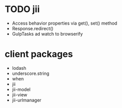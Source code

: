 
# TODO jii
- Access behavior properties via get(), set() method
- Response.redirect()
- GulpTasks ad watch to browserify


# client packages
- lodash
- underscore.string
- when
- jii
- jii-model
- jii-view
- jii-urlmanager
